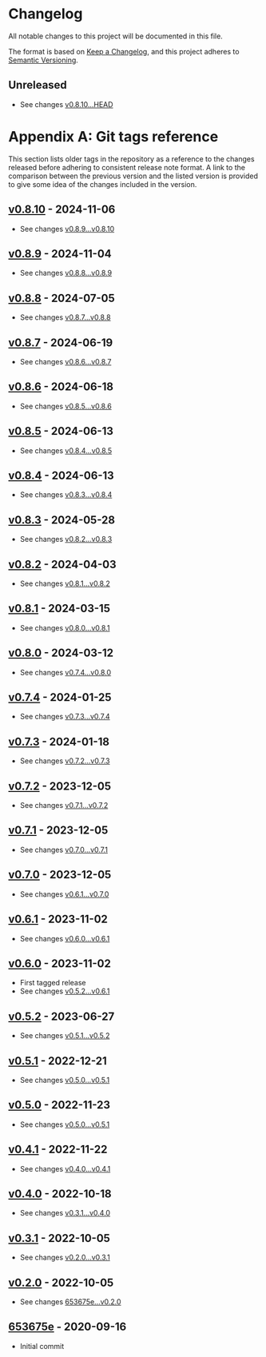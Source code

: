 # Changelog

All notable changes to this project will be documented in this file.

The format is based on [Keep a Changelog](https://keepachangelog.com/en/1.1.0/),
and this project adheres to [Semantic Versioning](https://semver.org/spec/v2.0.0.html).


## Unreleased

- See changes [v0.8.10...HEAD](https://github.com/equalitie/ouisync/compare/v0.8.10...HEAD)

# Appendix A: Git tags reference

This section lists older tags in the repository as a reference to the changes
released before adhering to consistent release note format. A link to the
comparison between the previous version and the listed version is provided to
give some idea of the changes included in the version. 

## [v0.8.10](https://github.com/equalitie/ouisync/releases/tag/v0.8.10) - 2024-11-06

- See changes [v0.8.9...v0.8.10](https://github.com/equalitie/ouisync/compare/v0.8.9...v0.8.10)

## [v0.8.9](https://github.com/equalitie/ouisync/releases/tag/v0.8.9) - 2024-11-04

- See changes [v0.8.8...v0.8.9](https://github.com/equalitie/ouisync/compare/v0.8.8...v0.8.9)

## [v0.8.8](https://github.com/equalitie/ouisync/releases/tag/v0.8.8) - 2024-07-05

- See changes [v0.8.7...v0.8.8](https://github.com/equalitie/ouisync/compare/v0.8.7...v0.8.8)

## [v0.8.7](https://github.com/equalitie/ouisync/releases/tag/v0.8.7) - 2024-06-19

- See changes [v0.8.6...v0.8.7](https://github.com/equalitie/ouisync/compare/v0.8.6...v0.8.7)

## [v0.8.6](https://github.com/equalitie/ouisync/releases/tag/v0.8.6) - 2024-06-18

- See changes [v0.8.5...v0.8.6](https://github.com/equalitie/ouisync/compare/v0.8.5...v0.8.6)

## [v0.8.5](https://github.com/equalitie/ouisync/releases/tag/v0.8.5) - 2024-06-13

- See changes [v0.8.4...v0.8.5](https://github.com/equalitie/ouisync/compare/v0.8.4...v0.8.5)

## [v0.8.4](https://github.com/equalitie/ouisync/releases/tag/v0.8.4) - 2024-06-13

- See changes [v0.8.3...v0.8.4](https://github.com/equalitie/ouisync/compare/v0.8.3...v0.8.4)

## [v0.8.3](https://github.com/equalitie/ouisync/releases/tag/v0.8.3) - 2024-05-28

- See changes [v0.8.2...v0.8.3](https://github.com/equalitie/ouisync/compare/v0.8.2...v0.8.3)

## [v0.8.2](https://github.com/equalitie/ouisync/releases/tag/v0.8.2) - 2024-04-03

- See changes [v0.8.1...v0.8.2](https://github.com/equalitie/ouisync/compare/v0.8.1...v0.8.2)

## [v0.8.1](https://github.com/equalitie/ouisync/releases/tag/v0.8.1) - 2024-03-15

- See changes [v0.8.0...v0.8.1](https://github.com/equalitie/ouisync/compare/v0.8.0...v0.8.1)

## [v0.8.0](https://github.com/equalitie/ouisync/releases/tag/v0.8.0) - 2024-03-12

- See changes [v0.7.4...v0.8.0](https://github.com/equalitie/ouisync/compare/v0.7.4...v0.8.0)

## [v0.7.4](https://github.com/equalitie/ouisync/releases/tag/v0.7.4) - 2024-01-25

- See changes [v0.7.3...v0.7.4](https://github.com/equalitie/ouisync/compare/v0.7.3...v0.7.4)

## [v0.7.3](https://github.com/equalitie/ouisync/releases/tag/v0.7.3) - 2024-01-18

- See changes [v0.7.2...v0.7.3](https://github.com/equalitie/ouisync/compare/v0.7.2...v0.7.3)

## [v0.7.2](https://github.com/equalitie/ouisync/releases/tag/v0.7.2) - 2023-12-05

- See changes [v0.7.1...v0.7.2](https://github.com/equalitie/ouisync/compare/v0.7.1...v0.7.2)

## [v0.7.1](https://github.com/equalitie/ouisync/releases/tag/v0.7.1) - 2023-12-05

- See changes [v0.7.0...v0.7.1](https://github.com/equalitie/ouisync/compare/v0.7.0...v0.7.1)

## [v0.7.0](https://github.com/equalitie/ouisync/releases/tag/v0.7.0) - 2023-12-05

- See changes [v0.6.1...v0.7.0](https://github.com/equalitie/ouisync/compare/v0.6.1...v0.7.0)

## [v0.6.1](https://github.com/equalitie/ouisync/releases/tag/v0.6.1) - 2023-11-02

- See changes [v0.6.0...v0.6.1](https://github.com/equalitie/ouisync/compare/v0.6.0...v0.6.1)

## [v0.6.0](https://github.com/equalitie/ouisync/releases/tag/v0.6.0) - 2023-11-02

- First tagged release
- See changes [v0.5.2...v0.6.1](https://github.com/equalitie/ouisync/compare/fc501bd...v0.6.1)

## [v0.5.2](https://github.com/equalitie/ouisync/commit/fc501bd) - 2023-06-27

- See changes [v0.5.1...v0.5.2](https://github.com/equalitie/ouisync/compare/c040ba2...fc501bd)

## [v0.5.1](https://github.com/equalitie/ouisync/commit/c040ba2) - 2022-12-21

- See changes [v0.5.0...v0.5.1](https://github.com/equalitie/ouisync/compare/45d762e...c040ba2)

## [v0.5.0](https://github.com/equalitie/ouisync/commit/45d762e) - 2022-11-23

- See changes [v0.5.0...v0.5.1](https://github.com/equalitie/ouisync/compare/c5b90b5...45d762e)

## [v0.4.1](https://github.com/equalitie/ouisync/commit/c5b90b5) - 2022-11-22

- See changes [v0.4.0...v0.4.1](https://github.com/equalitie/ouisync/compare/6ecf303...c5b90b5)

## [v0.4.0](https://github.com/equalitie/ouisync/commit/6ecf303) - 2022-10-18

- See changes [v0.3.1...v0.4.0](https://github.com/equalitie/ouisync/compare/0210198...6ecf303)

## [v0.3.1](https://github.com/equalitie/ouisync/commit/0210198) - 2022-10-05

- See changes [v0.2.0...v0.3.1](https://github.com/equalitie/ouisync/compare/4d5a538...0210198)

## [v0.2.0](https://github.com/equalitie/ouisync/commit/4d5a538) - 2022-10-05

- See changes [653675e...v0.2.0](https://github.com/equalitie/ouisync/compare/653675e...4d5a538)

## [653675e](https://github.com/equalitie/ouisync/commit/653675e) - 2020-09-16

- Initial commit
